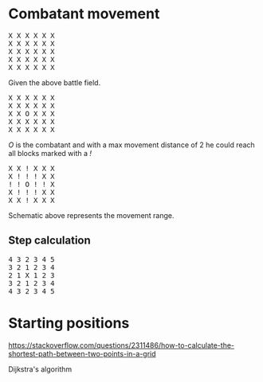 # Combatant movement

<pre>
X X X X X X
X X X X X X
X X X X X X
X X X X X X
X X X X X X
</pre>

Given the above battle field. 

<pre>
X X X X X X
X X X X X X
X X O X X X
X X X X X X
X X X X X X
</pre>

_O_ is the combatant and with a max movement distance of 2 he could reach all blocks marked with a _!_

<pre>
X X ! X X X
X ! ! ! X X
! ! O ! ! X
X ! ! ! X X
X X ! X X X
</pre>

Schematic above represents the movement range. 

## Step calculation

<pre>
4 3 2 3 4 5
3 2 1 2 3 4
2 1 X 1 2 3
3 2 1 2 3 4
4 3 2 3 4 5
</pre>

# Starting positions




https://stackoverflow.com/questions/2311486/how-to-calculate-the-shortest-path-between-two-points-in-a-grid

Dijkstra's algorithm